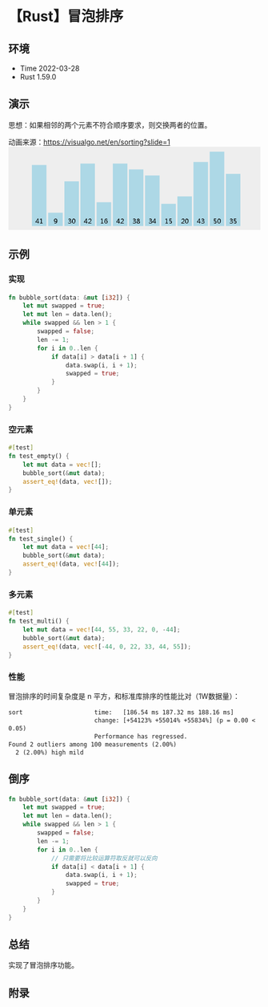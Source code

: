 # 【Rust】冒泡排序

## 环境

- Time 2022-03-28
- Rust 1.59.0

## 演示

思想：如果相邻的两个元素不符合顺序要求，则交换两者的位置。

动画来源：<https://visualgo.net/en/sorting?slide=1>
![冒泡排序][1]

## 示例

### 实现

```rust
fn bubble_sort(data: &mut [i32]) {
    let mut swapped = true;
    let mut len = data.len();
    while swapped && len > 1 {
        swapped = false;
        len -= 1;
        for i in 0..len {
            if data[i] > data[i + 1] {
                data.swap(i, i + 1);
                swapped = true;
            }
        }
    }
}
```

### 空元素

```rust
#[test]
fn test_empty() {
    let mut data = vec![];
    bubble_sort(&mut data);
    assert_eq!(data, vec![]);
}
```

### 单元素

```rust
#[test]
fn test_single() {
    let mut data = vec![44];
    bubble_sort(&mut data);
    assert_eq!(data, vec![44]);
}
```

### 多元素

```rust
#[test]
fn test_multi() {
    let mut data = vec![44, 55, 33, 22, 0, -44];
    bubble_sort(&mut data);
    assert_eq!(data, vec![-44, 0, 22, 33, 44, 55]);
}
```

### 性能

冒泡排序的时间复杂度是 n 平方，和标准库排序的性能比对（1W数据量）：

```text
sort                    time:   [186.54 ms 187.32 ms 188.16 ms]
                        change: [+54123% +55014% +55834%] (p = 0.00 < 0.05)
                        Performance has regressed.
Found 2 outliers among 100 measurements (2.00%)
  2 (2.00%) high mild
```

## 倒序

```rust
fn bubble_sort(data: &mut [i32]) {
    let mut swapped = true;
    let mut len = data.len();
    while swapped && len > 1 {
        swapped = false;
        len -= 1;
        for i in 0..len {
            // 只需要将比较运算符取反就可以反向
            if data[i] < data[i + 1] {
                data.swap(i, i + 1);
                swapped = true;
            }
        }
    }
}
```

## 总结

实现了冒泡排序功能。

## 附录

[1]: images/bubble_sort.gif
